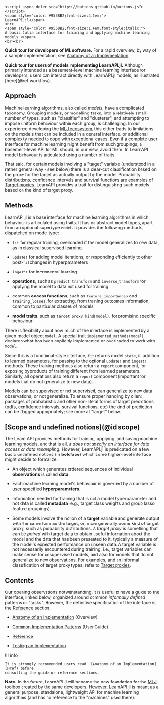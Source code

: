 ```@raw html
<script async defer src="https://buttons.github.io/buttons.js"></script>
<span style="color: #9558B2;font-size:4.5em;">
LearnAPI.jl</span>
<br>
<span style="color: #9558B2;font-size:1.6em;font-style:italic;">
A basic Julia interface for training and applying machine learning models </span>
<br><br>
```

**Quick tour for developers of ML software.** For a rapid overview, by way of a sample
implementation, see [Anatomy of an Implementation](@ref).

**Quick tour for users of models implementing LearnAPI.jl.** Although primarily intended
as a basement-level machine learning interface for developers, users can interact directly
with LearnAPI.jl models, as illustrated [here](@ref workflow).

## Approach

Machine learning algorithms, also called *models*, have a complicated taxonomy. Grouping
models, or modelling tasks, into a relatively small number of types, such as "classifier"
and "clusterer", and attempting to impose uniform behaviour within each group, is
challenging. In our experience developing the [MLJ
ecosystem](https://github.com/alan-turing-institute/MLJ.jl), this either leads to
limitations on the models that can be included in a general interface, or additional
complexity needed to cope with exceptional cases. Even if a complete user interface for
machine learning might benefit from such groupings, a basement-level API for ML should, in
our view, avoid them. In LearnAPI model behavour is articulated using a number of
traits.

That said, for certain models involving a "target" variable (understood in a rather
general way - see below) there is a clear-cut classification based on the proxy for the
target as actually output by the model. Probability distributions, confidence intervals
and survival functions are examples of [Target proxies](@ref). LearnAPI provides
a trait for distinguishing such models based on the kind of target proxy.

## Methods

LearnAPI.jl is a base interface for machine learning algorithms in which behaviour is
articulated using traits. It has no abstract model types, apart from an optional supertype
`Model`. It provides the following methods, dispatched on model type:

- `fit` for regular training, overloaded if the model generalizes to new data, as in
  classical supervised learning

- `update!` for adding model iterations, or responding efficiently to other
  post-`fit`changes in hyperparameters

- `ingest!` for incremental learning

- **operations**, such as `predict`, `transform` and `inverse_transform` for applying the
  model to data not used for training

- common **access functions**, such as `feature_importances` and `training_losses`, for
  extracting, from training outcomes information, common to particular classes of models

- **model traits**, such as `target_proxy_kind(model)`, for promising specific behaviour

There is flexibility about how much of the interface is implemented by a given model
object `model`. A special trait `implemented_methods(model)` declares what has been
explicitly implemented or overloaded to work with `model`.

Since this is a functional-style interface, `fit` returns model `state`, in addition to
learned parameters, for passing to the optional `update!` and `ingest!` methods. These
training methods also return a `report` component, for exposing byproducts of training
different from learned parameters. Similarly, all operations also return a `report`
component (important for models that do not generalize to new data).

Models can be supervised or not supervised, can generalize to new data observations, or
not generalize. To ensure proper handling by client packages of probabilistic and other
non-literal forms of target predictions (pdfs, confidence intervals, survival functions,
etc) the kind of prediction can be flagged appropriately; see more at "target" below.


## [Scope and undefined notions](@id scope)

The Learn API provides methods for training, applying, and saving machine learning models,
and that is all. *It does not specify an interface for data access or data
resampling*. However, LearnAPI.jl is predicated on a few basic undefined notions (in
**boldface**) which some higher-level interface might decide to formalize:

- An object which generates ordered sequences of individual **observations** is
  called **data**.

- Each machine learning model's behaviour is governed by a number of user-specified
  **hyperparameters**.

- Information needed for training that is not a model hyperparameter and not data is called
  **metadata** (e.g., target class weights and group lasso feature groupings).

- Some models involve the notion of a **target** variable and generate output with the
  same form as the target, or, more generally, some kind of target proxy, such as
  probability distributions. A *target proxy* is something that can be *paired* with target
  data to obtain useful information about the model and the data that has been presented
  to it, typically a measure of the model's expected performance on unseen data. A target
  variable is not necessarily encountered during training, i.e., target variables can make
  sense for unsupervised models, and also for models that do not generalize to new
  observations.  For examples, and an informal classification of target proxy types, refer
  to [Target proxies](@ref).


## Contents

Our opening observations notwithstanding, it is useful to have a guide to the interface,
linked below, organized around common *informally defined* patterns or "tasks". However,
the definitive specification of the interface is the [Reference](@ref) section.

- [Anatomy of an Implementation](@ref) (Overview)

- [Common Implementation Patterns](@ref) (User Guide)

- [Reference](@ref)

- [Testing an Implementation](@ref)

!!! info

	It is strongly recommended users read  [Anatomy of an Implementation](@ref) before
	consulting the guide or reference sections.


**Note.** In the future, LearnAPI.jl will become the new foundation for the
[MLJ](https://alan-turing-institute.github.io/MLJ.jl/dev/) toolbox created by the same
developers. However, LearnAPI.jl is meant as a general purpose, standalone, lightweight
API for machine learning algorithms (and has no reference to the "machines" used there).
